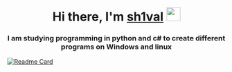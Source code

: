 <h1 align="center">Hi there, I'm <a href="https://coffiko.github.io/" target="_blank">sh1val</a> 
<img src="https://github.com/blackcater/blackcater/raw/main/images/Hi.gif" height="32"/></h1>
<h3 align="center">I am studying programming in python and c# to create different programs on Windows and linux</h3>

[![Readme Card](https://github-readme-stats.vercel.app/api/pin/?username=anuraghazra&repo=github-readme-stats)](https://github.com/sh1valinc/MiniApp-open-.exe-button)
